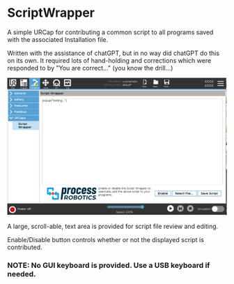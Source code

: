 # ScriptWrapper

A simple URCap for contributing a common script to all programs saved with the associated Installation file.

Written with the assistance of chatGPT, but in no way did chatGPT do this on its own. It required lots of hand-holding and corrections which were responded to by "You are correct..." (you know the drill...)

![Alt text](img/image.png)

A large, scroll-able, text area is provided for script file review and editing. 

Enable/Disable button controls whether or not the displayed script is contributed. 

### NOTE: No GUI keyboard is provided. Use a USB keyboard if needed.
